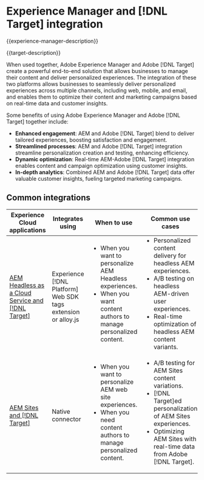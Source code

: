 ---
---

# Experience Manager and [!DNL Target] integration

{{experience-manager-description}}

{{target-description}}

When used together, Adobe Experience Manager and Adobe [!DNL Target] create a powerful end-to-end solution that allows businesses to manage their content and deliver personalized experiences. The integration of these two platforms allows businesses to seamlessly deliver personalized experiences across multiple channels, including web, mobile, and email, and enables them to optimize their content and marketing campaigns based on real-time data and customer insights.

Some benefits of using Adobe Experience Manager and Adobe [!DNL Target] together include:

+ **Enhanced engagement**: AEM and Adobe [!DNL Target] blend to deliver tailored experiences, boosting satisfaction and engagement.
+ **Streamlined processes**: AEM and Adobe [!DNL Target] integration streamline personalization creation and testing, enhancing efficiency.
+ **Dynamic optimization**: Real-time AEM-Adobe [!DNL Target] integration enables content and campaign optimization using customer insights.
+ **In-depth analytics**: Combined AEM and Adobe [!DNL Target] data offer valuable customer insights, fueling targeted marketing campaigns.

## Common integrations

<table>
    <thead>
        <tr>
            <th>Experience Cloud applications</th>
            <th>Integrates using</th>
            <th>When to use</th>
            <th>Common use cases</th>
        </tr>
    </thead>
    <tbody>
        <tr>
            <td><a href="https://experienceleague.adobe.com/docs/experience-manager-learn/cloud-service/integrations/target.html" target="_blank" rel="noreferrer">AEM Headless as a Cloud Service and [!DNL Target]</a></td>
            <td>Experience [!DNL Platform] Web SDK tags extension or alloy.js</td>
            <td>
              <ul style="margin-top: 0;">
                <li>When you want to personalize AEM Headless experiences.</li>
                <li>When you want content authors to manage personalized content.</li>
              </ul>
            </td>
            <td>
                <ul style="margin-top: 0;">
                  <li>Personalized content delivery for headless AEM experiences.</li>
                  <li>A/B testing on headless AEM-driven user experiences.</li>
                  <li>Real-time optimization of headless AEM content variants.</li>
                </ul>
            </td>
        </tr>
        <tr>
            <td><a href="https://experienceleague.adobe.com/docs/experience-manager-learn/sites/integrations/target/overview.html" target="_blank" rel="noreferrer">AEM Sites and [!DNL Target]</a></td>
            <td>Native connector</td>
            <td>
                <ul style="margin-top: 0;">
                    <li>When you want to personalize AEM web site experiences.</li>
                    <li>When you need content authors to manage personalized content.</li>
                </ul>
            </td>
            <td>
              <ul style="margin-top: 0;">
                <li>A/B testing for AEM Sites content variations.</li>
                <li>[!DNL Target]ed personalization of AEM Sites experiences.</li>
                <li>Optimizing AEM Sites with real-time data from Adobe [!DNL Target].</li>
              </ul>
            </td>
        </tr>
    </tbody>          
</table>
